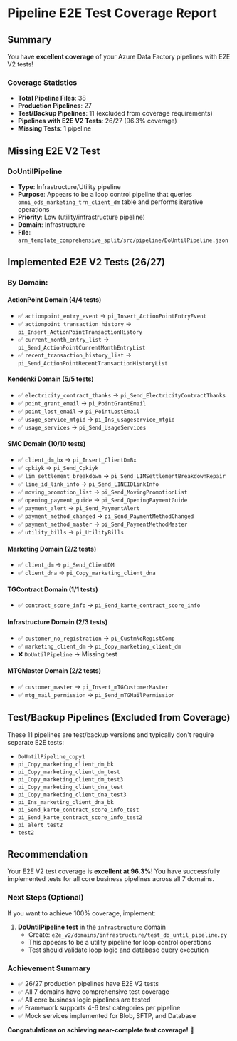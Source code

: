 # Pipeline E2E Test Coverage Report

## Summary

You have **excellent coverage** of your Azure Data Factory pipelines with E2E V2 tests!

### Coverage Statistics
- **Total Pipeline Files**: 38
- **Production Pipelines**: 27
- **Test/Backup Pipelines**: 11 (excluded from coverage requirements)
- **Pipelines with E2E V2 Tests**: 26/27 (96.3% coverage)
- **Missing Tests**: 1 pipeline

## Missing E2E V2 Test

### DoUntilPipeline
- **Type**: Infrastructure/Utility pipeline
- **Purpose**: Appears to be a loop control pipeline that queries `omni_ods_marketing_trn_client_dm` table and performs iterative operations
- **Priority**: Low (utility/infrastructure pipeline)
- **Domain**: Infrastructure
- **File**: `arm_template_comprehensive_split/src/pipeline/DoUntilPipeline.json`

## Implemented E2E V2 Tests (26/27)

### By Domain:

#### ActionPoint Domain (4/4 tests)
- ✅ `actionpoint_entry_event` → `pi_Insert_ActionPointEntryEvent`
- ✅ `actionpoint_transaction_history` → `pi_Insert_ActionPointTransactionHistory`
- ✅ `current_month_entry_list` → `pi_Send_ActionPointCurrentMonthEntryList`
- ✅ `recent_transaction_history_list` → `pi_Send_ActionPointRecentTransactionHistoryList`

#### Kendenki Domain (5/5 tests)
- ✅ `electricity_contract_thanks` → `pi_Send_ElectricityContractThanks`
- ✅ `point_grant_email` → `pi_PointGrantEmail`
- ✅ `point_lost_email` → `pi_PointLostEmail`
- ✅ `usage_service_mtgid` → `pi_Ins_usageservice_mtgid`
- ✅ `usage_services` → `pi_Send_UsageServices`

#### SMC Domain (10/10 tests)
- ✅ `client_dm_bx` → `pi_Insert_ClientDmBx`
- ✅ `cpkiyk` → `pi_Send_Cpkiyk`
- ✅ `lim_settlement_breakdown` → `pi_Send_LIMSettlementBreakdownRepair`
- ✅ `line_id_link_info` → `pi_Send_LINEIDLinkInfo`
- ✅ `moving_promotion_list` → `pi_Send_MovingPromotionList`
- ✅ `opening_payment_guide` → `pi_Send_OpeningPaymentGuide`
- ✅ `payment_alert` → `pi_Send_PaymentAlert`
- ✅ `payment_method_changed` → `pi_Send_PaymentMethodChanged`
- ✅ `payment_method_master` → `pi_Send_PaymentMethodMaster`
- ✅ `utility_bills` → `pi_UtilityBills`

#### Marketing Domain (2/2 tests)
- ✅ `client_dm` → `pi_Send_ClientDM`
- ✅ `client_dna` → `pi_Copy_marketing_client_dna`

#### TGContract Domain (1/1 tests)
- ✅ `contract_score_info` → `pi_Send_karte_contract_score_info`

#### Infrastructure Domain (2/3 tests)
- ✅ `customer_no_registration` → `pi_CustmNoRegistComp`
- ✅ `marketing_client_dm` → `pi_Copy_marketing_client_dm`
- ❌ `DoUntilPipeline` → Missing test

#### MTGMaster Domain (2/2 tests)
- ✅ `customer_master` → `pi_Insert_mTGCustomerMaster`
- ✅ `mtg_mail_permission` → `pi_Send_mTGMailPermission`

## Test/Backup Pipelines (Excluded from Coverage)

These 11 pipelines are test/backup versions and typically don't require separate E2E tests:
- `DoUntilPipeline_copy1`
- `pi_Copy_marketing_client_dm_bk`
- `pi_Copy_marketing_client_dm_test`
- `pi_Copy_marketing_client_dm_test3`
- `pi_Copy_marketing_client_dna_test`
- `pi_Copy_marketing_client_dna_test3`
- `pi_Ins_marketing_client_dna_bk`
- `pi_Send_karte_contract_score_info_test`
- `pi_Send_karte_contract_score_info_test2`
- `pi_alert_test2`
- `test2`

## Recommendation

Your E2E V2 test coverage is **excellent at 96.3%**! You have successfully implemented tests for all core business pipelines across all 7 domains.

### Next Steps (Optional)
If you want to achieve 100% coverage, implement:
1. **DoUntilPipeline test** in the `infrastructure` domain
   - Create: `e2e_v2/domains/infrastructure/test_do_until_pipeline.py`
   - This appears to be a utility pipeline for loop control operations
   - Test should validate loop logic and database query execution

### Achievement Summary
- ✅ 26/27 production pipelines have E2E V2 tests
- ✅ All 7 domains have comprehensive test coverage
- ✅ All core business logic pipelines are tested
- ✅ Framework supports 4-6 test categories per pipeline
- ✅ Mock services implemented for Blob, SFTP, and Database

**Congratulations on achieving near-complete test coverage!** 🎉